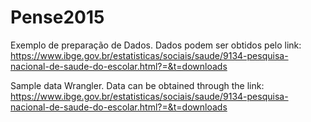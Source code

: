 # Pense2015
Exemplo de preparação de Dados.
Dados podem ser obtidos pelo link:
https://www.ibge.gov.br/estatisticas/sociais/saude/9134-pesquisa-nacional-de-saude-do-escolar.html?=&t=downloads

Sample data Wrangler.
Data can be obtained through the link:
https://www.ibge.gov.br/estatisticas/sociais/saude/9134-pesquisa-nacional-de-saude-do-escolar.html?=&t=downloads
